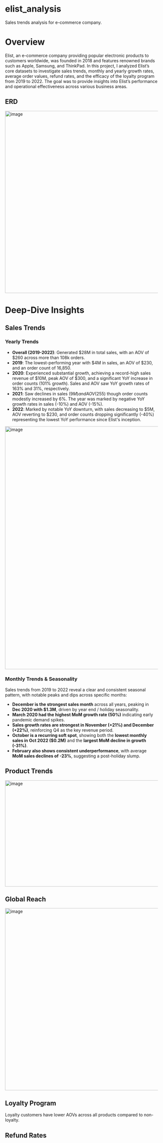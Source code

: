 # elist_analysis
Sales trends analysis for e-commerce company.

# Overview
Elist, an e-commerce company providing popular electronic products to customers worldwide, was founded in 2018 and features renowned brands such as Apple, Samsung, and ThinkPad. In this project, I analyzed Elist’s core datasets to investigate sales trends, monthly and yearly growth rates, average order values, refund rates, and the efficacy of the loyalty program from 2019 to 2022. The goal was to provide insights into Elist’s performance and operational effectiveness across various business areas.

## ERD 
  <img width="600" alt="image" src="https://github.com/user-attachments/assets/1196891e-c976-4727-9049-0b53305cacbf"> 

# Deep-Dive Insights
## Sales Trends
### Yearly Trends
- **Overall (2019-2022)**: Generated $28M in total sales, with an AOV of $260 across more than 108k orders.
- **2019**: The lowest-performing year with $4M in sales, an AOV of $230, and an order count of 16,850.
- **2020**: Experienced substantial growth, achieving a record-high sales revenue of $10M, peak AOV of $300, and a significant YoY increase in order counts (101% growth). Sales and AOV saw YoY growth rates of 163% and 31%, respectively.
- **2021**: Saw declines in sales ($9M) and AOV ($255) though order counts modestly increased by 6%. The year was marked by negative YoY growth rates in sales (-10%) and AOV (-15%).
- **2022**: Marked by notable YoY downturn, with sales decreasing to $5M, AOV reverting to $230, and order counts dropping significantly (-40%) representing the lowest YoY performance since Elist's inception.

<img width="800" alt="image" src="https://github.com/user-attachments/assets/483bb3e3-44e9-4f08-9b0e-4be9ba7fe41a"> 

### Monthly Trends & Seasonality
Sales trends from 2019 to 2022 reveal a clear and consistent seasonal pattern, with notable peaks and dips across specific months:
- **December is the strongest sales month** across all years, peaking in **Dec 2020 with $1.3M**, driven by year end / holiday seasonality.
- **March 2020 had the highest MoM growth rate (50%)** indicating early pandemic demand spikes.
- **Sales growth rates are strongest in November (+21%) and December (+22%)**, reinforcing Q4 as the key revenue period.
- **October is a recurring soft spot**, showing both the **lowest monthly sales in Oct 2022 ($0.2M)** and the **largest MoM decline in growth (-31%)**.
- **February also shows consistent underperformance**, with average **MoM sales declines of -23%**, suggesting a post-holiday slump.

## Product Trends
<img width="900" height = "350" alt="image" src="https://github.com/user-attachments/assets/ed7dddb8-c277-4828-aa21-4e56d8887b81"> 

## Global Reach

<img width="600" alt="image" src="https://github.com/user-attachments/assets/77d8b359-877b-4779-af38-657dac2d60bc"> 

## Loyalty Program
Loyalty customers have lower AOVs across all products compared to non-loyalty.
## Refund Rates
